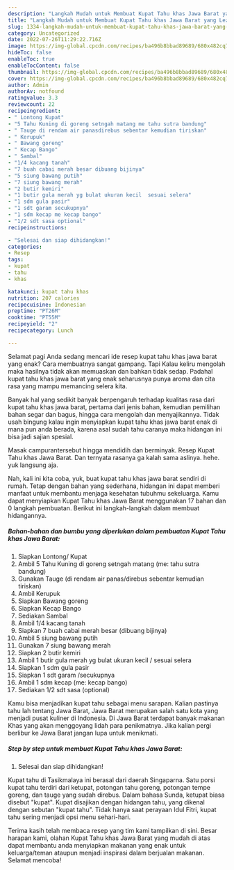 ```yaml
---
description: "Langkah Mudah untuk Membuat Kupat Tahu khas Jawa Barat yang Lezat "
title: "Langkah Mudah untuk Membuat Kupat Tahu khas Jawa Barat yang Lezat "
slug: 1334-langkah-mudah-untuk-membuat-kupat-tahu-khas-jawa-barat-yang-lezat
category: Uncategorized
date: 2022-07-26T11:29:22.716Z
image: https://img-global.cpcdn.com/recipes/ba496b8bbad89689/680x482cq70/kupat-tahu-khas-jawa-barat-foto-resep-utama.jpg
hideToc: false
enableToc: true
enableTocContent: false
thumbnail: https://img-global.cpcdn.com/recipes/ba496b8bbad89689/680x482cq70/kupat-tahu-khas-jawa-barat-foto-resep-utama.jpg
cover: https://img-global.cpcdn.com/recipes/ba496b8bbad89689/680x482cq70/kupat-tahu-khas-jawa-barat-foto-resep-utama.jpg
author: Admin
authorAv: notfound
ratingvalue: 3.3
reviewcount: 22
recipeingredient:
- " Lontong Kupat"
- "5 Tahu Kuning di goreng setngah matang me tahu sutra bandung"
- " Tauge di rendam air panasdirebus sebentar kemudian tiriskan"
- " Kerupuk"
- " Bawang goreng"
- " Kecap Bango"
- " Sambal"
- "1/4 kacang tanah"
- "7 buah cabai merah besar dibuang bijinya"
- "5 siung bawang putih"
- "7 siung bawang merah"
- "2 butir kemiri"
- "1 butir gula merah yg bulat ukuran kecil  sesuai selera"
- "1 sdm gula pasir"
- "1 sdt garam secukupnya"
- "1 sdm kecap me kecap bango"
- "1/2 sdt sasa optional"
recipeinstructions:

- "Selesai dan siap dihidangkan!"
categories:
- Resep
tags:
- kupat
- tahu
- khas

katakunci: kupat tahu khas 
nutrition: 207 calories
recipecuisine: Indonesian
preptime: "PT26M"
cooktime: "PT55M"
recipeyield: "2"
recipecategory: Lunch

---
```



Selamat pagi Anda sedang mencari ide resep kupat tahu khas jawa barat yang enak? Cara membuatnya sangat gampang. Tapi Kalau keliru mengolah maka hasilnya tidak akan memuaskan dan bahkan tidak sedap. Padahal kupat tahu khas jawa barat yang enak seharusnya punya aroma dan cita rasa yang mampu memancing selera kita.


Banyak hal yang sedikit banyak berpengaruh terhadap kualitas rasa dari kupat tahu khas jawa barat, pertama dari jenis bahan, kemudian pemilihan bahan segar dan bagus, hingga cara mengolah dan menyajikannya. Tidak usah bingung kalau ingin menyiapkan kupat tahu khas jawa barat enak di mana pun anda berada, karena asal sudah tahu caranya maka hidangan ini bisa jadi sajian spesial.

Masak campurantersebut hingga mendidih dan berminyak. Resep Kupat Tahu khas Jawa Barat. Dan ternyata rasanya ga kalah sama aslinya. hehe. yuk langsung aja.


Nah, kali ini kita coba, yuk, buat kupat tahu khas jawa barat sendiri di rumah. Tetap dengan bahan yang sederhana, hidangan ini dapat memberi manfaat untuk membantu menjaga kesehatan tubuhmu sekeluarga. Kamu dapat menyiapkan Kupat Tahu khas Jawa Barat menggunakan 17 bahan dan 0 langkah pembuatan. Berikut ini langkah-langkah dalam membuat hidangannya.

<!--inarticleads1-->

##### Bahan-bahan dan bumbu yang diperlukan dalam pembuatan Kupat Tahu khas Jawa Barat:

1. Siapkan  Lontong/ Kupat
1. Ambil 5 Tahu Kuning di goreng setngah matang (me: tahu sutra bandung)
1. Gunakan  Tauge (di rendam air panas/direbus sebentar kemudian tiriskan)
1. Ambil  Kerupuk
1. Siapkan  Bawang goreng
1. Siapkan  Kecap Bango
1. Sediakan  Sambal
1. Ambil 1/4 kacang tanah
1. Siapkan 7 buah cabai merah besar (dibuang bijinya)
1. Ambil 5 siung bawang putih
1. Gunakan 7 siung bawang merah
1. Siapkan 2 butir kemiri
1. Ambil 1 butir gula merah yg bulat ukuran kecil / sesuai selera
1. Siapkan 1 sdm gula pasir
1. Siapkan 1 sdt garam /secukupnya
1. Ambil 1 sdm kecap (me: kecap bango)
1. Sediakan 1/2 sdt sasa (optional)


Kamu bisa menjadikan kupat tahu sebagai menu sarapan. Kalian pastinya tahu lah tentang Jawa Barat, Jawa Barat merupakan salah satu kota yang menjadi pusat kuliner di Indonesia. Di Jawa Barat terdapat banyak makanan Khas yang akan menggoyang lidah para penikmatnya. Jika kalian pergi berlibur ke Jawa Barat jangan lupa untuk menikmati. 

<!--inarticleads2-->

##### Step by step untuk membuat Kupat Tahu khas Jawa Barat:


1. Selesai dan siap dihidangkan!

Kupat tahu di Tasikmalaya ini berasal dari daerah Singaparna. Satu porsi kupat tahu terdiri dari ketupat, potongan tahu goreng, potongan tempe goreng, dan tauge yang sudah direbus. Dalam bahasa Sunda, ketupat biasa disebut &#34;kupat&#34;. Kupat disajikan dengan hidangan tahu, yang dikenal dengan sebutan &#34;kupat tahu&#34;. Tidak hanya saat perayaan Idul Fitri, kupat tahu sering menjadi opsi menu sehari-hari. 

Terima kasih telah membaca resep yang tim kami tampilkan di sini. Besar harapan kami, olahan Kupat Tahu khas Jawa Barat yang mudah di atas dapat membantu anda menyiapkan makanan yang enak untuk keluarga/teman ataupun menjadi inspirasi dalam berjualan makanan. Selamat mencoba!
